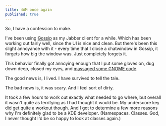 ```yaml
---
title: 4AM once again
published: true
---
```


So, I have a confession to make.

I've been using [Gossip][] as my Jabber client for a while. Which has
been working out fairly well, since the UI is nice and clean. But
there's been this slight annoyance with it - every time that I close a
chatwindow in Gossip, it forgets how big the window was. Just completely
forgets it.

This behavior finally got annoying enough that I put some gloves on, dug
down deep, closed my eyes, and [massaged some GNOME code][].

The good news is, I lived. I have survived to tell the tale.

The bad news is, it was scary. And I feel sort of dirty.

It took a few hours to work out exactly what needed to go where, but
overall it wasn't quite as terrifying as I had thought it would be. My
underscore key did get quite a workout though. And I got to determine a
few more reasons why I'm definitely glad to be a KDE developer.
(Namespaces. Classes. God, I never thought I'd be so happy to look at
classes again.)

  [Gossip]: http://www.imendio.com/projects/gossip/
  [massaged some GNOME code]: http://c133.org/tmp/gossip-chat-window-save-size.diff
